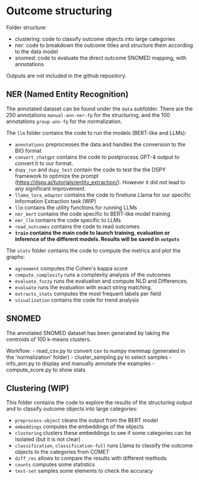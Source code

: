 # Outcome structuring

Folder structure:
- clustering: code to classify outcome objects into large categories
- ner: code to breakdown the outcome titles and structure them according to the data model 
- snomed: code to evaluate the direct outcome SNOMED mapping, with annotations

Outputs are not included in the github repository.

## NER (Named Entity Recognition)

The annotated dataset can be found under the `data` subfolder. There are the 250 annotations `manual-ann-ner-fp` for the structuring, and the 100 annotations `group-ann-fp` for the normalization.

The `llm` folder contains the code to run the models (BERT-like and LLMs):
- `annotations` preprocesses the data and handles the conversion to the BIO format
- `convert_chatgpt` contains the code to postprocess GPT-4 output to convert it to our format.
- `dspy_run` and `dspy_test` contain the code to test the the DSPY framework to optimize the prompt (https://dspy.ai/tutorials/entity_extraction/). However it did not lead to any significant improvement.
- `llama_lora_adapter` contains the code to finetune Llama for our specific Information Extraction task (WIP)
- `llm` contains the utility functions for running LLMs
- `ner_bert` contains the code specific to BERT-like model training
- `ner_llm` contains the code specific to LLMs
- `read_outcomes` contains the code to read outcomes
- **`train` contains the main code to launch training, evaluation or inference of the different models. Results will be saved in `outputs`**

The `stats` folder contains the code to compute the metrics and plot the graphs:
- `agreement` computes the Cohen's kappa score
- `compute_complexity` runs a complexity analysis of the outcomes
- `evaluate_fuzzy` runs the evaluation and compute NLD and Differences.
- `evaluate` runs the evaluation with exact string matching.`
- `extracts_stats` computes the most frequent labels per field
- `visualization` contains the code for trend analysis

## SNOMED

The annotated SNOMED dataset has been generated by taking the centroids of 100 k-means clusters.

Workflow:
    - read_csv.py to convert csv to numpy memmap (generated in the 'normalization' folder)
    - cluster_sampling.py to select samples
    - info_ann.py to display and manually annotate the examples
    - compute_score.py to show stats

## Clustering (WIP)

This folder contains the code to explore the results of the structuring output 
and to classify outcome objects into large categories:
- `preprocess-object` cleans the output from the BERT model
- `embeddings` computes the embeddings of the objects
- `clustering` clusters these embeddings to see if some categories can be isolated (but it is not clear)
- `classification`, `classification-full` runs Llama to classify the outcome objects to the categories from COMET
- `diff_res` allows to compare the results with different methods
- `counts` computes some statistics
- `test-set` samples some elements to check the accuracy